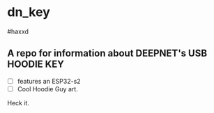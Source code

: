 # dn_key  
#haxxd

## A repo for information about DEEPNET's USB HOODIE KEY  

-[ ] features an ESP32-s2  
-[ ] Cool Hoodie Guy art.  

Heck it.  